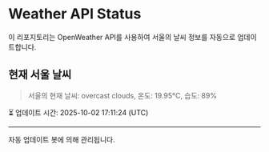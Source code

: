
# Weather API Status

이 리포지토리는 OpenWeather API를 사용하여 서울의 날씨 정보를 자동으로 업데이트합니다.

## 현재 서울 날씨
> 서울의 현재 날씨: overcast clouds, 온도: 19.95°C, 습도: 89%

⏳ 업데이트 시간: 2025-10-02 17:11:24 (UTC)

---
자동 업데이트 봇에 의해 관리됩니다.
